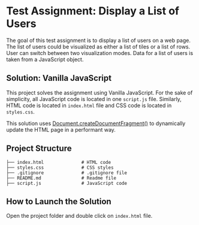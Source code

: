 # Test Assignment: Display a List of Users
The goal of this test assignment is to display a list of users on a web page. The list of users could be visualized as either a list of tiles or a list of rows. User can switch between two visualization modes. Data for a list of users is taken from a JavaScript object.

## Solution: Vanilla JavaScript
This project solves the assignment using Vanilla JavaScript. For the sake of simplicity, all JavaScript code is located in one `script.js` file. Similarly, HTML code is located in `index.html` file and CSS code is located in `styles.css`.

This solution uses [Document.createDocumentFragment()](https://developer.mozilla.org/ru/docs/Web/API/Document/createDocumentFragment) to dynamically update the HTML page in a performant way.

## Project Structure
```
├── index.html              # HTML code
├── styles.css              # CSS styles
├── .gitignore              # .gitignore file
├── README.md               # Readme file
├── script.js               # JavaScript code
```

## How to Launch the Solution
Open the project folder and double click on `index.html` file.
